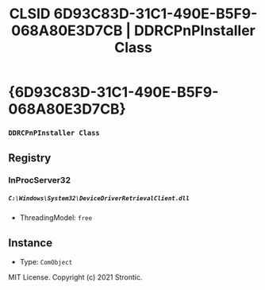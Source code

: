 ﻿---
title: "CLSID 6D93C83D-31C1-490E-B5F9-068A80E3D7CB | DDRCPnPInstaller Class"
excerpt: What is COM-Object CLSID 6D93C83D-31C1-490E-B5F9-068A80E3D7CB?
---

# {6D93C83D-31C1-490E-B5F9-068A80E3D7CB}

### `DDRCPnPInstaller Class`

## Registry


### InProcServer32

##### `C:\Windows\System32\DeviceDriverRetrievalClient.dll`
* ThreadingModel: `free`

## Instance

* Type: `ComObject`

MIT License. Copyright (c) 2021 Strontic.


